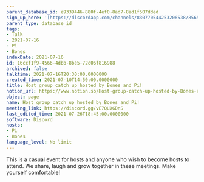 ```yaml
---
parent_database_id: e9339446-880f-4ef0-8ad7-8ad1f507dded
sign_up_here: '[https://discordapp.com/channels/830770544253206538/856580095464046620/863309109738078228](https://discordapp.com/channels/830770544253206538/856580095464046620/863309109738078228)'
parent_type: database_id
tags:
- Talk
- 2021-07-16
- Pi
- Bones
indexDate: 2021-07-16
id: 16ccf1f9-4566-4dbb-8be5-72c06f816988
archived: false
talktime: 2021-07-16T20:30:00.0000000
created_time: 2021-07-10T14:50:00.0000000
title: Host group catch up hosted by Bones and Pi!
notion_url: https://www.notion.so/Host-group-catch-up-hosted-by-Bones-and-Pi-16ccf1f945664dbb8be572c06f816988
object: page
name: Host group catch up hosted by Bones and Pi!
meeting_link: https://discord.gg/vE7QUXGDnS
last_edited_time: 2021-07-26T18:45:00.0000000
software: Discord
hosts:
- Pi
- Bones
language_level: No limit
---
```


This is a casual event for hosts and anyone who wish to become hosts to attend.  We share, laugh and grow together in these meetings.  Make yourself comfortable!






